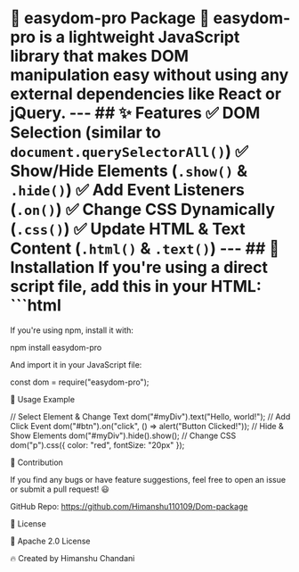 # 🌟 **easydom-pro Package** 🚀 **easydom-pro** is a lightweight JavaScript library that makes **DOM manipulation easy** without using any external dependencies like React or jQuery. --- ## ✨ **Features** ✅ **DOM Selection** (similar to `document.querySelectorAll()`) ✅ **Show/Hide Elements** (`.show()` & `.hide()`) ✅ **Add Event Listeners** (`.on()`) ✅ **Change CSS Dynamically** (`.css()`) ✅ **Update HTML & Text Content** (`.html()` & `.text()`) --- ## 📌 **Installation** If you're using a **direct script file**, add this in your HTML: ```html <script src="easydom-pro.js"></script> 

If you're using npm, install it with:

npm install easydom-pro 

And import it in your JavaScript file:

const dom = require("easydom-pro"); 

📌 Usage Example

// Select Element & Change Text dom("#myDiv").text("Hello, world!"); // Add Click Event dom("#btn").on("click", () => alert("Button Clicked!")); // Hide & Show Elements dom("#myDiv").hide().show(); // Change CSS dom("p").css({ color: "red", fontSize: "20px" }); 

📌 Contribution

If you find any bugs or have feature suggestions, feel free to open an issue or submit a pull request! 😃

GitHub Repo: https://github.com/Himanshu110109/Dom-package

📌 License

📝 Apache 2.0 License

🔥 Created by Himanshu Chandani
